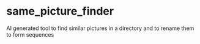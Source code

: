 # same_picture_finder
AI generated tool to find similar pictures in a directory and to rename them to form sequences
